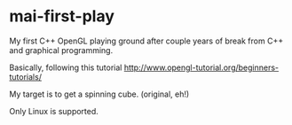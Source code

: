 mai-first-play
==============

My first C++ OpenGL playing ground after couple years of break from C++ and graphical programming.

Basically, following this tutorial http://www.opengl-tutorial.org/beginners-tutorials/

My target is to get a spinning cube. (original, eh!)

Only Linux is supported.
